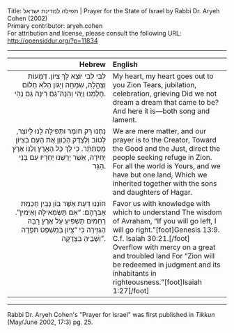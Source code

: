 <html>
<head></head>
<body>
Title: תפילה למדינת ישראל | Prayer for the State of Israel by Rabbi Dr. Aryeh Cohen (2002)<br />
Primary contributor: aryeh.cohen<br />
For attribution and license, please consult the following URL: <a href="http://opensiddur.org/?p=11834">http://opensiddur.org/?p=11834</a>
<p />
<hr />

<table style="margin-left: auto;margin-right: auto;" class="draggable">
<thead><tr><th id="x" style="text-align: right;">Hebrew</th><th style="text-align: left;">English</th></tr></thead>
<tbody>
<tr><td style="vertical-align: top;" width="46%">
<div class="liturgy" style="text-align: right;"><span lang="he">
לִבִּי לִבִּי יוֹצֵא לָךְ צִיוֹן.
דְמָעוֹת וְצָהֳלָה, שִׂמְחָה וְיָגוֹן
הַלֹא חַלוֹם חָלַמְנוּ וַיֶהִי
וְהִנָהּ־גַם רִינָה גַם נֶהִי.
</span></div>
</td>
 
<td style="vertical-align:top;" width="53%">
<div class="english">
My heart, my heart goes out to you Zion
Tears, jubilation, celebration, grieving
Did we not dream a dream that came to be?
And here it is—both song and lament.
</div>
</td></tr>


<tr><td style="vertical-align: top;" width="46%">
<div class="liturgy" style="text-align: right;"><span lang="he">
נַחְנוּ רַק חוֹמֶר וּתְּפִילָה לָנוּ לָיוֹצֵר,
לַטוֹב וְלַצֶדֶק הַכְווֵן אֶת הָעָם בְּצִיוֹן מִסְתַּתֵר.
כִּי לָךְ כָּל הָאֳרֶץ וְלָנוֹ אֶרֶץ יְחִידָה,
אַשֶׁר יָרַשְׁנוּ יַחְדָיו עִם בְּנֵי הָגָר.
</span></div>
</td>
 
<td style="vertical-align:top;" width="53%">
<div class="english">
We are mere matter, and our prayer is to the Creator,
Toward the Good and the Just, direct the people seeking refuge in Zion.
For all the world is Yours, and we have but one land,
Which we inherited together with the sons and daughters of Hagar.
</div>
</td></tr>


<tr><td style="vertical-align: top;" width="46%">
<div class="liturgy" style="text-align: right;"><span lang="he">
חוֹנֵנוּ דַעַת אַשֶׁר בּוֹן נָבִין
חָכְמַת אַבְרָהָם: “אִם תַּשְׂמְאִילָה וָאַיְמִין”.
רַחַמִים תַּשְׁפִּיעַ עַל אֶרֶץ רָבָּה הַגְזֵירָה
כִּי “צִיוֹן בְּמִשְׁפָּט תִּפָּדֶה וְשָׁבֶיהָ בִּצְדָקָה”.
</span></div>
</td>
 
<td style="vertical-align:top;" width="53%">
<div class="english">
Favor us with knowledge with which to understand
The wisdom of Avraham, “If you will go left, I will go right.”[foot]Genesis 13:9. C.f. Isaiah 30:21.[/foot]&nbsp;<br />
Overflow with mercy on a great and troubled land
For “Zion will be redeemed in judgment and its inhabitants in righteousness.”[foot]Isaiah 1:27[/foot]
</div>
</td></tr>
</tbody></table>

<hr />

Rabbi Dr. Aryeh Cohen's "Prayer for Israel" was first published in <em>Tikkun</em> (May/June 2002, 17:3) pg. 25.
</body>
</html>
